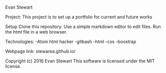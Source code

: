 Evan Stewart

Project:
This project is to set up a portfolio for current and future works

Setup
Clone this repository.
Use a simple markdown editor to edit files.
Run the html file in a web browser.

Technologies:
-Atom html hacker
-gitbash
-html
-css
-boostrap

Webpage link:
stewarea.github.io/


Copyright (c) 2016 Evan Stewart
This software is licensed under the MIT license.
